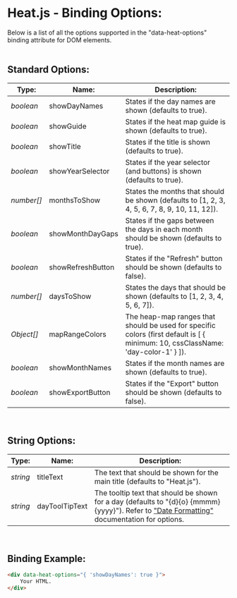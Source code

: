# Heat.js - Binding Options:

Below is a list of all the options supported in the "data-heat-options" binding attribute for DOM elements.
<br>
<br>


## Standard Options:

| Type: | Name: | Description: |
| --- | --- | --- |
| *boolean* | showDayNames | States if the day names are shown (defaults to true). |
| *boolean* | showGuide | States if the heat map guide is shown (defaults to true). |
| *boolean* | showTitle | States if the title is shown (defaults to true). |
| *boolean* | showYearSelector | States if the year selector (and buttons) is shown (defaults to true). |
| *number[]* | monthsToShow | States the months that should be shown (defaults to [1, 2, 3, 4, 5, 6, 7, 8, 9, 10, 11, 12]). |
| *boolean* | showMonthDayGaps | States if the gaps between the days in each month should be shown (defaults to true). |
| *boolean* | showRefreshButton | States if the "Refresh" button should be shown (defaults to false). |
| *number[]* | daysToShow | States the days that should be shown (defaults to [1, 2, 3, 4, 5, 6, 7]). |
| *Object[]* | mapRangeColors | The heap-map ranges that should be used for specific colors (first default is [ { minimum: 10, cssClassName: 'day-color-1' } ]). |
| *boolean* | showMonthNames | States if the month names are shown (defaults to true). |
| *boolean* | showExportButton | States if the "Export" button should be shown (defaults to false). |

<br/>


## String Options:

| Type: | Name: | Description: |
| --- | --- | --- |
| *string* | titleText | The text that should be shown for the main title (defaults to "Heat.js"). |
| *string* | dayToolTipText | The tooltip text that should be shown for a day (defaults to "{d}{o} {mmmm} {yyyy}"). Refer to ["Date Formatting"](/docs/DATE_FORMATS.md) documentation for options. |

<br/>


## Binding Example:

```markdown
<div data-heat-options="{ 'showDayNames': true }">
    Your HTML.
</div>
```